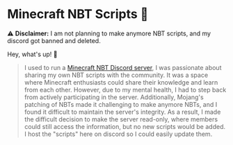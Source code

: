 # Minecraft NBT Scripts 💾

⚠️ **Disclaimer:** I am not planning to make anymore NBT scripts, and my discord got banned and deleted.

Hey, what's up! 👋

> I used to run a [Minecraft NBT Discord server](https://discord.com/), I was passionate about sharing my own NBT scripts with the community. It was a space where Minecraft enthusiasts could share their knowledge and learn from each other. However, due to my mental health, I had to step back from actively participating in the server. Additionally, Mojang's patching of NBTs made it challenging to make anymore NBTs, and I found it difficult to maintain the server's integrity. As a result, I made the difficult decision to make the server read-only, where members could still access the information, but no new scripts would be added. I host the "scripts" here on discord so I could easily update them.
